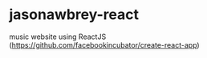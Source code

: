 # jasonawbrey-react
music website using ReactJS (https://github.com/facebookincubator/create-react-app)

